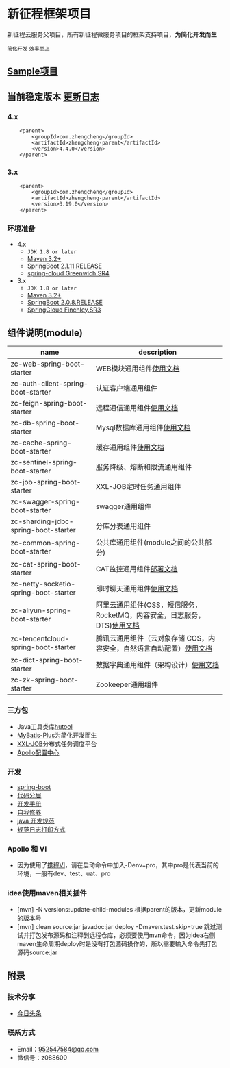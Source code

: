 # 新征程框架项目

新征程云服务父项目，所有新征程微服务项目的框架支持项目，**为简化开发而生**

`简化开发` `效率至上`

## [Sample项目](https://gitee.com/zhangquansheng/magic)

## 当前稳定版本  [**更新日志**](https://gitee.com/zhangquansheng/zhengcheng-parent/blob/master/CHANGELOG.md)

### 4.x
```
    <parent>
        <groupId>com.zhengcheng</groupId>
        <artifactId>zhengcheng-parent</artifactId>
        <version>4.4.0</version>
    </parent>
```
### 3.x
```
    <parent>
        <groupId>com.zhengcheng</groupId>
        <artifactId>zhengcheng-parent</artifactId>
        <version>3.19.0</version>
    </parent>
```


### **环境准备**

- 4.x
    - `JDK 1.8 or later`
    - [Maven 3.2+](https://maven.apache.org/download.cgi)
    - [SpringBoot 2.1.11.RELEASE](https://spring.io/projects/spring-boot)
    - [spring-cloud Greenwich.SR4](https://cloud.spring.io/spring-cloud-static/Greenwich.SR4/single/spring-cloud.html)
- 3.x
    - `JDK 1.8 or later`
    - [Maven 3.2+](https://maven.apache.org/download.cgi)
    - [SpringBoot 2.0.8.RELEASE](https://spring.io/projects/spring-boot)
    - [SpringCloud Finchley.SR3](https://cloud.spring.io/spring-cloud-static/Finchley.SR4/single/spring-cloud.html)

## 组件说明(module)

 name | description
---|---
zc-web-spring-boot-starter | WEB模块通用组件[使用文档](https://gitee.com/zhangquansheng/zhengcheng-parent/tree/master/zc-web-spring-boot-starter)
zc-auth-client-spring-boot-starter | 认证客户端通用组件
zc-feign-spring-boot-starter | 远程通信通用组件[使用文档](https://gitee.com/zhangquansheng/zhengcheng-parent/blob/master/zc-feign-spring-boot-starter/README.md)
zc-db-spring-boot-starter | Mysql数据库通用组件[使用文档](https://gitee.com/zhangquansheng/zhengcheng-parent/tree/master/zc-db-spring-boot-starter)
zc-cache-spring-boot-starter | 缓存通用组件[使用文档](https://gitee.com/zhangquansheng/zhengcheng-parent/tree/master/zc-cache-spring-boot-starter)
zc-sentinel-spring-boot-starter | 服务降级、熔断和限流通用组件
zc-job-spring-boot-starter | XXL-JOB定时任务通用组件
zc-swagger-spring-boot-starter | swagger通用组件
zc-sharding-jdbc-spring-boot-starter | 分库分表通用组件
zc-common-spring-boot-starter | 公共库通用组件(module之间的公共部分)
zc-cat-spring-boot-starter | CAT监控通用组件[部署文档](https://gitee.com/zhangquansheng/zhengcheng-parent/tree/master/zc-cat-spring-boot-starter)
zc-netty-socketio-spring-boot-starter | 即时聊天通用组件[使用文档](https://gitee.com/zhangquansheng/zhengcheng-parent/tree/master/zc-netty-socketio-spring-boot-starter)
zc-aliyun-spring-boot-starter | 阿里云通用组件(OSS，短信服务，RocketMQ，内容安全，日志服务，DTS)[使用文档](https://gitee.com/zhangquansheng/zhengcheng-parent/tree/master/zc-aliyun-spring-boot-starter)
zc-tencentcloud-spring-boot-starter | 腾讯云通用组件（云对象存储 COS，内容安全，自然语言自动配置）[使用文档](https://gitee.com/zhangquansheng/zhengcheng-parent/tree/master/zc-tencentcloud-spring-boot-starter)
zc-dict-spring-boot-starter | 数据字典通用组件（架构设计）[使用文档](https://gitee.com/zhangquansheng/zhengcheng-parent/tree/master/zc-dict-spring-boot-starter)
zc-zk-spring-boot-starter | Zookeeper通用组件


### 三方包

- Java工具类库[hutool](https://hutool.cn/docs/#/)
- [MyBatis-Plus](https://mp.baomidou.com/)为简化开发而生
- [XXL-JOB](http://www.xuxueli.com/xxl-job/)分布式任务调度平台
- [Apollo配置中心](https://github.com/ctripcorp/apollo)

### 开发 

- [spring-boot](https://docs.spring.io/spring-boot/docs/current/reference/html/spring-boot-features.html)
- [代码分层](https://gitee.com/zhangquansheng/zhengcheng-parent/blob/master/doc/%E4%BB%A3%E7%A0%81%E5%88%86%E5%B1%82%E7%9A%84%E7%90%86%E8%A7%A3.md)
- [开发手册](https://gitee.com/zhangquansheng/zhengcheng-parent/blob/master/doc/%E9%98%BF%E9%87%8C%E5%B7%B4%E5%B7%B4java%E5%BC%80%E5%8F%91%E6%89%8B%E5%86%8C1.40.pdf)
- [自我修养](https://gitee.com/zhangquansheng/zhengcheng-parent/blob/master/doc/%E9%98%BF%E9%87%8C%E5%B7%A5%E7%A8%8B%E5%B8%88%E7%9A%84%E8%87%AA%E6%88%91%E4%BF%AE%E5%85%BB.pdf)
- [java 开发规范](https://note.youdao.com/ynoteshare1/index.html?id=70e5dc1447c436a9689b15f9947cdeff&type=note)
- [规范日志打印方式](https://gitee.com/zhangquansheng/zhengcheng-parent/blob/master/LOG.md)

### Apollo 和 VI

* 因为使用了[携程VI](https://github.com/ctripcorp/vi)，请在启动命令中加入-Denv=pro，其中pro是代表当前的环境，一般有dev、test、uat、pro

### idea使用maven相关插件

- [mvn] -N versions:update-child-modules 根据parent的版本，更新module的版本号
- [mvn] clean source:jar javadoc:jar deploy -Dmaven.test.skip=true  跳过测试并打包发布源码和注释到远程仓库，必须要使用mvn命令，因为idea右侧maven生命周期deploy时是没有打包源码操作的，所以需要输入命令先打包源码source:jar

## **附录**

### 技术分享

- [今日头条](https://www.toutiao.com/i6796811016547074574/)

### 联系方式

- Email：952547584@qq.com
- 微信号：z088600
